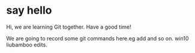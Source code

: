 # say hello
Hi, we are learning Git together.
Have a good time!

We are going to record some git commands here.eg add and so on.
win10 liubamboo edits.
